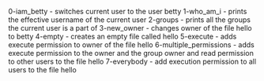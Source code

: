 0-iam_betty - switches current user to the user betty
1-who_am_i - prints the effective username of the current user
2-groups - prints all the groups the current user is a part of
3-new_owner - changes owner of the file hello to betty
4-empty - creates an empty file called hello
5-execute - adds execute permission to owner of the file hello
6-multiple_permissions - adds execute permission to the owner and the group owner and read permission to other users to the file hello
7-everybody - add execution permission to all users to the file hello

